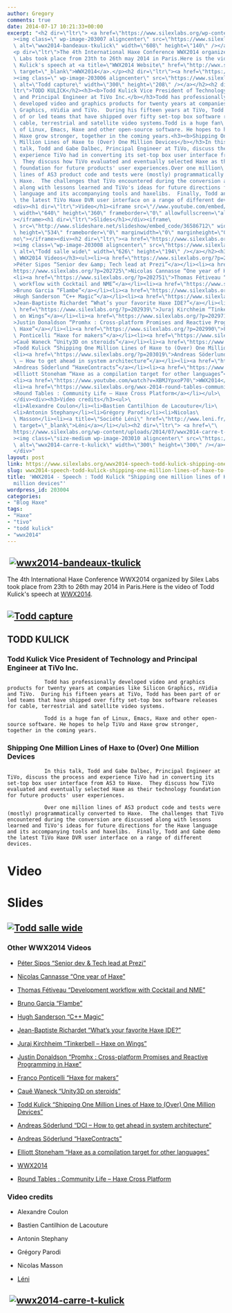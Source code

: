 ```yaml
---
author: Gregory
comments: true
date: 2014-07-17 10:21:33+00:00
excerpt: "<h2 dir=\"ltr\"> <a href=\"https://www.silexlabs.org/wp-content/uploads/2014/07/wwx2014-bandeaux-tkulick.png\"\
  ><img class=\" wp-image-203007 aligncenter\" src=\"https://www.silexlabs.org/wp-content/uploads/2014/07/wwx2014-bandeaux-tkulick.png\"\
  \ alt=\"wwx2014-bandeaux-tkulick\" width=\"608\" height=\"140\" /></a></h2>\
  <p dir=\"ltr\">The 4th International Haxe Conference WWX2014 organized by Silex\
  \ Labs took place from 23th to 26th may 2014 in Paris.Here is the video of Todd\
  \ Kulick's speech at <a title=\"WWX2014 Website\" href=\"http://wwx.silexlabs.org/2014/\"\
  \ target=\"_blank\">WWX2014</a>.</p><h2 dir=\"ltr\"><a href=\"https://www.silexlabs.org/wp-content/uploads/2014/07/Todd-capture.jpg\"\
  ><img class=\" wp-image-203006 aligncenter\" src=\"https://www.silexlabs.org/wp-content/uploads/2014/07/Todd-capture-300x208.jpg\"\
  \ alt=\"Todd capture\" width=\"300\" height=\"208\" /></a></h2><h2 dir=\"\
  ltr\">TODD KULICK</h2><h3><b>Todd Kulick Vice President of Technology\
  \ and Principal Engineer at TiVo Inc.</b></h3>Todd has professionally\
  \ developed video and graphics products for twenty years at companies like Silicon\
  \ Graphics, nVidia and TiVo.  During his fifteen years at TiVo, Todd has been part\
  \ of or led teams that have shipped over fifty set-top box software releases for\
  \ cable, terrestrial and satellite video systems.Todd is a huge fan\
  \ of Linux, Emacs, Haxe and other open-source software. He hopes to help TiVo and\
  \ Haxe grow stronger, together in the coming years.<h3><b>Shipping One\
  \ Million Lines of Haxe to (Over) One Million Devices</b></h3>In this\
  \ talk, Todd and Gabe Dalbec, Principal Engineer at TiVo, discuss the process and\
  \ experience TiVo had in converting its set-top box user interface from AS3 to Haxe.\
  \  They discuss how TiVo evaluated and eventually selected Haxe as their technology\
  \ foundation for future products' user experiences.Over one million\
  \ lines of AS3 product code and tests were (mostly) programmatically converted to\
  \ Haxe.  The challenges that TiVo encountered during the conversion are discussed\
  \ along with lessons learned and TiVo's ideas for future directions for the Haxe\
  \ language and its accompanying tools and haxelibs.  Finally, Todd and Gabe demo\
  \ the latest TiVo Haxe DVR user interface on a range of different devices.\
  <div><h1 dir=\"ltr\">Video</h1><iframe src=\"//www.youtube.com/embed/P8BpZagb6qE\"\
  \ width=\"640\" height=\"360\" frameborder=\"0\" allowfullscreen=\"allowfullscreen\"\
  ></iframe><h1 dir=\"ltr\">Slides</h1></div><iframe\
  \ src=\"http://www.slideshare.net/slideshow/embed_code/36586712\" width=\"636\"\
  \ height=\"534\" frameborder=\"0\" marginwidth=\"0\" marginheight=\"0\" scrolling=\"\
  no\"></iframe><div><h2 dir=\"ltr\"><a href=\"https://www.silexlabs.org/wp-content/uploads/2014/07/Todd-salle-wide.jpg\"\
  ><img class=\"wp-image-203008 aligncenter\" src=\"https://www.silexlabs.org/wp-content/uploads/2014/07/Todd-salle-wide.jpg\"\
  \ alt=\"Todd salle wide\" width=\"626\" height=\"194\" /></a></h2><h3>Other\
  \ WWX2014 Videos</h3><ul><li><a href=\"https://www.silexlabs.org/?p=202977\"\
  >Péter Sipos “Senior dev &amp; Tech lead at Prezi”</a></li><li><a href=\"\
  https://www.silexlabs.org/?p=202725\">Nicolas Cannasse “One year of Haxe”</a></li>\
  <li><a href=\"https://www.silexlabs.org/?p=202751\">Thomas Fétiveau “Development\
  \ workflow with Cocktail and NME”</a></li><li><a href=\"https://www.silexlabs.org/?p=202765\"\
  >Bruno Garcia “Flambe”</a></li><li><a href=\"https://www.silexlabs.org/?p=202807\"\
  >Hugh Sanderson “C++ Magic”</a></li><li><a href=\"https://www.silexlabs.org/?p=202957\"\
  >Jean-Baptiste Richardet “What’s your favorite Haxe IDE?”</a></li><li><a\
  \ href=\"https://www.silexlabs.org/?p=202939\">Juraj Kirchheim “Tinkerbell – Haxe\
  \ on Wings”</a></li><li><a href=\"https://www.silexlabs.org/?p=202971\"\
  >Justin Donaldson “Promhx : Cross-platform Promises and Reactive Programming in\
  \ Haxe”</a></li><li><a href=\"https://www.silexlabs.org/?p=202990\">Franco\
  \ Ponticelli “Haxe for makers”</a></li><li><a href=\"https://www.silexlabs.org/?p=203012\"\
  >Cauê Waneck “Unity3D on steroids”</a></li><li><a href=\"https://www.silexlabs.org/?p=203004\"\
  >Todd Kulick “Shipping One Million Lines of Haxe to (Over) One Million Devices”</a></li>\
  <li><a href=\"https://www.silexlabs.org/?p=203019\">Andreas Söderlund “DCI\
  \ – How to get ahead in system architecture”</a></li><li><a href=\"https://www.silexlabs.org/?p=203019\"\
  >Andreas Söderlund “HaxeContracts”</a></li><li><a href=\"https://www.silexlabs.org/?p=202984\"\
  >Elliott Stoneham “Haxe as a compilation target for other languages”</a></li>\
  <li><a href=\"https://www.youtube.com/watch?v=XBMJYpxoP70\">WWX2014</a></li>\
  <li><a href=\"https://www.silexlabs.org/wwx-2014-round-tables-community-life-haxe-cross-platform/\"\
  >Round Tables : Community Life – Haxe Cross Platform</a></li></ul>\
  </div><div><h3>Video credits</h3><ul>\
  <li>Alexandre Coulon</li><li>Bastien Cantilhion de Lacouture</li>\
  <li>Antonin Stephany</li><li>Grégory Parodi</li><li>Nicolas\
  \ Masson</li><li><a title=\"Société Léni\" href=\"http://www.leni.fr/\"\
  \ target=\"_blank\">Léni</a></li></ul><h2 dir=\"ltr\"> <a href=\"\
  https://www.silexlabs.org/wp-content/uploads/2014/07/wwx2014-carre-t-kulick.png\"\
  ><img class=\"size-medium wp-image-203010 aligncenter\" src=\"https://www.silexlabs.org/wp-content/uploads/2014/07/wwx2014-carre-t-kulick-300x300.png\"\
  \ alt=\"wwx2014-carre-t-kulick\" width=\"300\" height=\"300\" /></a></h2>\
  </div>"
layout: post
link: https://www.silexlabs.org/wwx2014-speech-todd-kulick-shipping-one-million-lines-of-haxe-to-one-million-devices/
slug: wwx2014-speech-todd-kulick-shipping-one-million-lines-of-haxe-to-one-million-devices
title: 'WWX2014 - Speech : Todd Kulick "Shipping one million lines of Haxe to one
  million devices"'
wordpress_id: 203004
categories:
- "Blog Haxe"
tags:
- "Haxe"
- "tivo"
- "todd kulick"
- "wwx2014"
---
```


##  [![wwx2014-bandeaux-tkulick](https://www.silexlabs.org/wp-content/uploads/2014/07/wwx2014-bandeaux-tkulick.png)](https://www.silexlabs.org/wp-content/uploads/2014/07/wwx2014-bandeaux-tkulick.png)




The 4th International Haxe Conference WWX2014 organized by Silex Labs took place from 23th to 26th may 2014 in Paris.Here is the video of Todd Kulick's speech at [WWX2014](http://wwx.silexlabs.org/2014/).





## [![Todd capture](https://www.silexlabs.org/wp-content/uploads/2014/07/Todd-capture-300x208.jpg)](https://www.silexlabs.org/wp-content/uploads/2014/07/Todd-capture.jpg)




## TODD KULICK




### **Todd Kulick Vice President of Technology and Principal Engineer at TiVo Inc.**


				Todd has professionally developed video and graphics products for twenty years at companies like Silicon Graphics, nVidia and TiVo.  During his fifteen years at TiVo, Todd has been part of or led teams that have shipped over fifty set-top box software releases for cable, terrestrial and satellite video systems.

				Todd is a huge fan of Linux, Emacs, Haxe and other open-source software. He hopes to help TiVo and Haxe grow stronger, together in the coming years.


### **Shipping One Million Lines of Haxe to (Over) One Million Devices**


				In this talk, Todd and Gabe Dalbec, Principal Engineer at TiVo, discuss the process and experience TiVo had in converting its set-top box user interface from AS3 to Haxe.  They discuss how TiVo evaluated and eventually selected Haxe as their technology foundation for future products' user experiences.

				Over one million lines of AS3 product code and tests were (mostly) programmatically converted to Haxe.  The challenges that TiVo encountered during the conversion are discussed along with lessons learned and TiVo's ideas for future directions for the Haxe language and its accompanying tools and haxelibs.  Finally, Todd and Gabe demo the latest TiVo Haxe DVR user interface on a range of different devices.





# Video





# Slides











## [![Todd salle wide](https://www.silexlabs.org/wp-content/uploads/2014/07/Todd-salle-wide.jpg)](https://www.silexlabs.org/wp-content/uploads/2014/07/Todd-salle-wide.jpg)




### Other WWX2014 Videos






  * [Péter Sipos “Senior dev & Tech lead at Prezi”](https://www.silexlabs.org/?p=202977)


  * [Nicolas Cannasse “One year of Haxe”](https://www.silexlabs.org/?p=202725)


  * [Thomas Fétiveau “Development workflow with Cocktail and NME”](https://www.silexlabs.org/?p=202751)


  * [Bruno Garcia “Flambe”](https://www.silexlabs.org/?p=202765)


  * [Hugh Sanderson “C++ Magic”](https://www.silexlabs.org/?p=202807)


  * [Jean-Baptiste Richardet “What’s your favorite Haxe IDE?”](https://www.silexlabs.org/?p=202957)


  * [Juraj Kirchheim “Tinkerbell – Haxe on Wings”](https://www.silexlabs.org/?p=202939)


  * [Justin Donaldson “Promhx : Cross-platform Promises and Reactive Programming in Haxe”](https://www.silexlabs.org/?p=202971)


  * [Franco Ponticelli “Haxe for makers”](https://www.silexlabs.org/?p=202990)


  * [Cauê Waneck “Unity3D on steroids”](https://www.silexlabs.org/?p=203012)


  * [Todd Kulick “Shipping One Million Lines of Haxe to (Over) One Million Devices”](https://www.silexlabs.org/?p=203004)


  * [Andreas Söderlund “DCI – How to get ahead in system architecture”](https://www.silexlabs.org/?p=203019)


  * [Andreas Söderlund “HaxeContracts”](https://www.silexlabs.org/?p=203019)


  * [Elliott Stoneham “Haxe as a compilation target for other languages”](https://www.silexlabs.org/?p=202984)


  * [WWX2014](https://www.youtube.com/watch?v=XBMJYpxoP70)


  * [Round Tables : Community Life – Haxe Cross Platform](https://www.silexlabs.org/wwx-2014-round-tables-community-life-haxe-cross-platform/)










### Video credits






  * Alexandre Coulon


  * Bastien Cantilhion de Lacouture


  * Antonin Stephany


  * Grégory Parodi


  * Nicolas Masson


  * [Léni](http://www.leni.fr/)




##  [![wwx2014-carre-t-kulick](https://www.silexlabs.org/wp-content/uploads/2014/07/wwx2014-carre-t-kulick-300x300.png)](https://www.silexlabs.org/wp-content/uploads/2014/07/wwx2014-carre-t-kulick.png)



